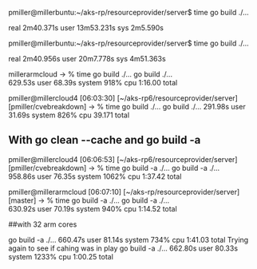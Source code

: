 pmiller@millerbuntu:~/aks-rp/resourceprovider/server$ time go build ./...

real    2m40.371s
user    13m53.231s
sys     2m5.590s



pmiller@millerbuntu:~/aks-rp/resourceprovider/server$ time go build ./...

real    2m40.956s
user    20m7.778s
sys     4m51.363s


millerarmcloud
-> % time go build ./...
go build ./...  
629.53s user 
68.39s system
918% cpu 
1:16.00 total


pmiller@millercloud4 [06:03:30] [~/aks-rp6/resourceprovider/server] [pmiller/cvebreakdown]
-> % time go build ./...
go build ./... 
291.98s user 
31.69s system 
826% cpu 
39.171 total

## With go clean --cache and go build -a 
pmiller@millercloud4 [06:06:53] [~/aks-rp6/resourceprovider/server] [pmiller/cvebreakdown]
-> % time go build -a ./...
go build -a ./...  
958.86s user
76.35s system 
1062% cpu 
1:37.42 total

pmiller@millerarmcloud [06:07:10] [~/aks-rp/resourceprovider/server] [master]
-> % time go build -a ./...
go build -a ./...  
630.92s user 
70.19s system 
940% cpu 
1:14.52 total

##with 32 arm cores

go build -a ./...  660.47s user 81.14s system 734% cpu 1:41.03 total
Trying again to see if cahing was in play
go build -a ./...  662.80s user 80.33s system 1233% cpu 1:00.25 total


